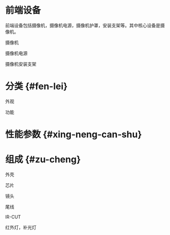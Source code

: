 # 前端设备

前端设备包括摄像机，摄像机电源，摄像机护罩，安装支架等。其中核心设备是摄像机。

摄像机

摄像机电源

摄像机安装支架

# 分类 {#fen-lei}

外观

功能

# 性能参数 {#xing-neng-can-shu}

# 组成 {#zu-cheng}

外壳

芯片

镜头

尾线

IR-CUT

红外灯，补光灯

